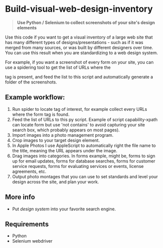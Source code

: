 # Build-visual-web-design-inventory
> **Use Python / Selenium to collect screenshots of your site's design elements**

Use this code if you want to get a visual inventory of a large web site that has many different types of designs/presentations - such as if it was merged from many sources, or was built by different designers over time. You can use this result when you are standardizing to a web design system.

For example, if you want a screenshot of every form on your site, you can use a spidering tool to get the list of URLs where the <form> tag is present, and feed the list to this script and automatically generate a folder of the screenshots.


## Example workflow:

1. Run spider to locate tag of interest, for example collect every URLs where the form tag is found.
2. Feed the list of URLs to this py script. Example of script capability-xpath can locate form but use 'not contains' to avoid capturing your site search box, which probably appears on most pages).
3. Import images into a photo management program.
4. Crop images to your target design element.
5. In Apple Photos I use AppleScript to automatically right the file name to the title, meaning the URL appears under the image.
5. Drag images into categories. In forms example, might be, forms to sign up for email updates, forms for database searches, forms for customer service requests, forms for evaluating services or events, license agreements, etc.
6. Output photo montages that you can use to set standards and level your design across the site, and plan your work.


## More info

* Put _design system_ into your favorite search engine.


## Requirements

* Python
* Selenium webdriver

